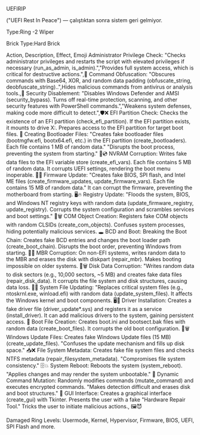 UEFIRIP

("UEFI Rest In Peace") — çalıştıktan sonra sistem geri gelmiyor.

Type:Ring -2 Wiper

Brick Type:Hard Brick

Action, Description, Effect, Emoji
Administrator Privilege Check: "Checks administrator privileges and restarts the script with elevated privileges if necessary (run_as_admin, is_admin).","Provides full system access, which is critical for destructive actions.",🔑
Command Obfuscation: "Obscures commands with Base64, XOR, and random data padding (obfuscate_string, deobfuscate_string)..",Hides malicious commands from antivirus or analysis tools.,🥷
Security Disablement: "Disables Windows Defender and AMSI (security_bypass). Turns off real-time protection, scanning, and other security features with PowerShell commands.","Weakens system defenses, making code more difficult to detect.",🛡️❌
EFI Partition Check: Checks the existence of an EFI partition (check_efi_partition). If the EFI partition exists, it mounts to drive X:. Prepares access to the EFI partition for target boot files. 💾
Creating Bootloader Files: "Creates fake bootloader files (bootmgfw.efi, bootx64.efi, etc.) in the EFI partition (create_bootloaders). Each file contains 1 MB of random data." "Disrupts the boot process, preventing the system from starting." 🚫💿
NVRAM Corruption: Writes fake data files to the EFI variable store (create_efi_vars). Each file contains 5 MB of random data. It corrupts UEFI settings, rendering the boot menu inoperable. 🧠💥
Firmware Update: "Creates fake BIOS, SPI flash, and Intel ME files (create_firmware_updates, update_firmware_vars). Each file contains 15 MB of random data." It can corrupt the firmware, preventing the motherboard from starting. 🖥️🔥
Registry Update: "Floods the system, BIOS, and Windows NT registry keys with random data (update_firmware_registry, update_registry). Corrupts the system configuration and scrambles services and boot settings." 📝🗑️
COM Object Creation: Registers fake COM objects with random CLSIDs (create_com_objects). Confuses system processes, hiding potentially malicious services. 🕳️
BCD and Boot: Breaking the Boot Chain: Creates fake BCD entries and changes the boot loader path (create_boot_chain). Disrupts the boot order, preventing Windows from starting. 🔗❌
MBR Corruption: On non-EFI systems, writes random data to the MBR and erases the disk with diskpart (repair_mbr). Makes booting impossible on older systems. 💽🗑️
Disk Data Corruption: "Writes random data to disk sectors (e.g., 10,000 sectors, ~5 MB) and creates fake data files (repair_disk_data). It corrupts the file system and disk structures, causing data loss. 💾💥
System File Updating: "Replaces critical system files (e.g., ntoskrnl.exe, winload.efi) with random data (update_system_files). It affects the Windows kernel and boot components. 🖥️🚫
Driver Installation: Creates a fake driver file (driver_update*.sys) and registers it as a service (install_driver). It can add malicious drivers to the system, gaining persistent access. 🔌
Boot File Creation: Creates boot.ini and bootsect.bak files with random data (create_boot_files). It corrupts the old boot configuration. 📁🗑️
Windows Update Files: Creates fake Windows Update files (15 MB) (create_update_files). "Confuses the update mechanism and fills up disk space." 📥❌
File System Metadata: Creates fake file system files and checks NTFS metadata (repair_filesystem_metadata). "Compromises file system consistency." 🗄️💥
System Reboot: Reboots the system (system_reboot). "Applies changes and may render the system unbootable." 🔄
Dynamic Command Mutation: Randomly modifies commands (mutate_command) and executes encrypted commands. "Makes detection difficult and erases disk and boot structures." 🧬
GUI Interface: Creates a graphical interface (create_gui) with Tkinter. Presents the user with a fake "Hardware Repair Tool." Tricks the user to initiate malicious actions., 🖼️😈

Damaged Ring Levels: Usermode, Kernel, Hypervisor, Firmware, BIOS, UEFI, SPI Flash and more.




